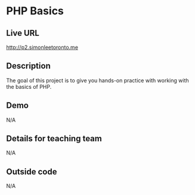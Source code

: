 # PHP Basics

## Live URL
<http://p2.simonleetoronto.me>

## Description
The goal of this project is to give you hands-on practice with working with the basics of PHP.

## Demo
N/A

## Details for teaching team
N/A

## Outside code
N/A
